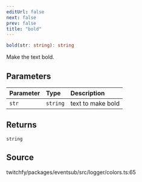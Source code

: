 ```yaml
---
editUrl: false
next: false
prev: false
title: "bold"
---
```


```ts
bold(str: string): string
```

Make the text bold.

## Parameters

| Parameter | Type | Description |
| :------ | :------ | :------ |
| `str` | `string` | text to make bold |

## Returns

`string`

## Source

twitchfy/packages/eventsub/src/logger/colors.ts:65
